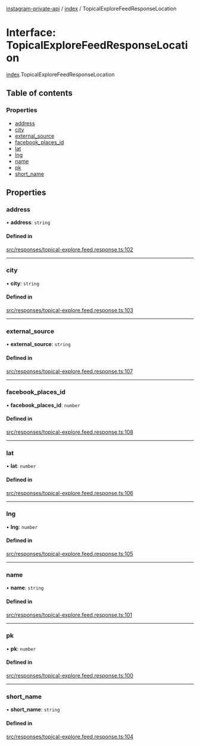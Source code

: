 [instagram-private-api](../../README.md) / [index](../../modules/index.md) / TopicalExploreFeedResponseLocation

# Interface: TopicalExploreFeedResponseLocation

[index](../../modules/index.md).TopicalExploreFeedResponseLocation

## Table of contents

### Properties

- [address](TopicalExploreFeedResponseLocation.md#address)
- [city](TopicalExploreFeedResponseLocation.md#city)
- [external\_source](TopicalExploreFeedResponseLocation.md#external_source)
- [facebook\_places\_id](TopicalExploreFeedResponseLocation.md#facebook_places_id)
- [lat](TopicalExploreFeedResponseLocation.md#lat)
- [lng](TopicalExploreFeedResponseLocation.md#lng)
- [name](TopicalExploreFeedResponseLocation.md#name)
- [pk](TopicalExploreFeedResponseLocation.md#pk)
- [short\_name](TopicalExploreFeedResponseLocation.md#short_name)

## Properties

### address

• **address**: `string`

#### Defined in

[src/responses/topical-explore.feed.response.ts:102](https://github.com/Nerixyz/instagram-private-api/blob/0e0721c/src/responses/topical-explore.feed.response.ts#L102)

___

### city

• **city**: `string`

#### Defined in

[src/responses/topical-explore.feed.response.ts:103](https://github.com/Nerixyz/instagram-private-api/blob/0e0721c/src/responses/topical-explore.feed.response.ts#L103)

___

### external\_source

• **external\_source**: `string`

#### Defined in

[src/responses/topical-explore.feed.response.ts:107](https://github.com/Nerixyz/instagram-private-api/blob/0e0721c/src/responses/topical-explore.feed.response.ts#L107)

___

### facebook\_places\_id

• **facebook\_places\_id**: `number`

#### Defined in

[src/responses/topical-explore.feed.response.ts:108](https://github.com/Nerixyz/instagram-private-api/blob/0e0721c/src/responses/topical-explore.feed.response.ts#L108)

___

### lat

• **lat**: `number`

#### Defined in

[src/responses/topical-explore.feed.response.ts:106](https://github.com/Nerixyz/instagram-private-api/blob/0e0721c/src/responses/topical-explore.feed.response.ts#L106)

___

### lng

• **lng**: `number`

#### Defined in

[src/responses/topical-explore.feed.response.ts:105](https://github.com/Nerixyz/instagram-private-api/blob/0e0721c/src/responses/topical-explore.feed.response.ts#L105)

___

### name

• **name**: `string`

#### Defined in

[src/responses/topical-explore.feed.response.ts:101](https://github.com/Nerixyz/instagram-private-api/blob/0e0721c/src/responses/topical-explore.feed.response.ts#L101)

___

### pk

• **pk**: `number`

#### Defined in

[src/responses/topical-explore.feed.response.ts:100](https://github.com/Nerixyz/instagram-private-api/blob/0e0721c/src/responses/topical-explore.feed.response.ts#L100)

___

### short\_name

• **short\_name**: `string`

#### Defined in

[src/responses/topical-explore.feed.response.ts:104](https://github.com/Nerixyz/instagram-private-api/blob/0e0721c/src/responses/topical-explore.feed.response.ts#L104)

